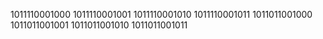 1011110001000
1011110001001
1011110001010
1011110001011
1011011001000
1011011001001
1011011001010
1011011001011
